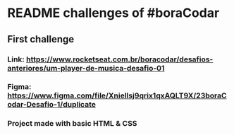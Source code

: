 # README challenges of #boraCodar

## First challenge
### Link: https://www.rocketseat.com.br/boracodar/desafios-anteriores/um-player-de-musica-desafio-01
### Figma: https://www.figma.com/file/XnielIsj9qrix1qxAQLT9X/23boraCodar-Desafio-1/duplicate
### Project made with basic HTML & CSS